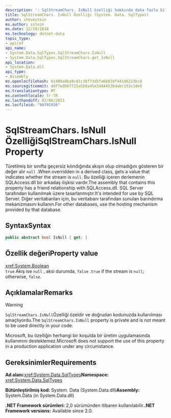 ```yaml
---
description: ': SqlStreamChars. IsNull özelliği hakkında daha fazla bilgi'
title: SqlStreamChars. IsNull Özelliği (System. Data. SqlTypes)
author: stevestein
ms.author: sstein
ms.date: 12/19/2018
ms.technology: dotnet-data
topic_type:
- apiref
api_name:
- System.Data.SqlTypes.SqlStreamChars.IsNull
- System.Data.SqlTypes.SqlStreamChars.get_IsNull
api_location:
- System.Data.dll
api_type:
- Assembly
ms.openlocfilehash: b1408a8ba9cd1c38f73d5fa6b818f441d6223bc8
ms.sourcegitcommit: ddf7edb67715a5b9a45e3dd44536dabc153c1de0
ms.translationtype: MT
ms.contentlocale: tr-TR
ms.lasthandoff: 02/06/2021
ms.locfileid: "99791926"
---
```

# <a name="sqlstreamcharsisnull-property"></a><span data-ttu-id="0c1ef-103">SqlStreamChars. IsNull Özelliği</span><span class="sxs-lookup"><span data-stu-id="0c1ef-103">SqlStreamChars.IsNull Property</span></span>

<span data-ttu-id="0c1ef-104">Türetilmiş bir sınıfta geçersiz kılındığında akışın olup olmadığını gösteren bir değer alır `null` .</span><span class="sxs-lookup"><span data-stu-id="0c1ef-104">When overridden in a derived class, gets a value that indicates whether the stream is `null`.</span></span> <span data-ttu-id="0c1ef-105">Bu özelliği içeren derlemenin SQLAccess.dll bir arkadaş ilişkisi vardır.</span><span class="sxs-lookup"><span data-stu-id="0c1ef-105">The assembly that contains this property has a friend relationship with SQLAccess.dll.</span></span> <span data-ttu-id="0c1ef-106">SQL Server tarafından kullanılmak üzere tasarlanmıştır.</span><span class="sxs-lookup"><span data-stu-id="0c1ef-106">It's intended for use by SQL Server.</span></span> <span data-ttu-id="0c1ef-107">Diğer veritabanları için, bu veritabanı tarafından sunulan barındırma mekanizmasını kullanın.</span><span class="sxs-lookup"><span data-stu-id="0c1ef-107">For other databases, use the hosting mechanism provided by that database.</span></span>

## <a name="syntax"></a><span data-ttu-id="0c1ef-108">Syntax</span><span class="sxs-lookup"><span data-stu-id="0c1ef-108">Syntax</span></span>

```csharp
public abstract bool IsNull { get; }
```

## <a name="property-value"></a><span data-ttu-id="0c1ef-109">Özellik değeri</span><span class="sxs-lookup"><span data-stu-id="0c1ef-109">Property value</span></span>

<xref:System.Boolean>\
<span data-ttu-id="0c1ef-110">`true` Akış ise `null` , aksi durumda, `false` .</span><span class="sxs-lookup"><span data-stu-id="0c1ef-110">`true` if the stream is `null`; otherwise, `false`.</span></span>

## <a name="remarks"></a><span data-ttu-id="0c1ef-111">Açıklamalar</span><span class="sxs-lookup"><span data-stu-id="0c1ef-111">Remarks</span></span>

> [!WARNING]
> <span data-ttu-id="0c1ef-112">`SqlStreamChars.IsNull`Özelliği özeldir ve doğrudan kodunuzda kullanılması amaçlıyordu.</span><span class="sxs-lookup"><span data-stu-id="0c1ef-112">The `SqlStreamChars.IsNull` property is private and is not meant to be used directly in your code.</span></span>
>
> <span data-ttu-id="0c1ef-113">Microsoft, bu özelliğin herhangi bir koşulda bir üretim uygulamasında kullanımını desteklemez.</span><span class="sxs-lookup"><span data-stu-id="0c1ef-113">Microsoft does not support the use of this property in a production application under any circumstance.</span></span>

## <a name="requirements"></a><span data-ttu-id="0c1ef-114">Gereksinimler</span><span class="sxs-lookup"><span data-stu-id="0c1ef-114">Requirements</span></span>

<span data-ttu-id="0c1ef-115">**Ad alanı:**<xref:System.Data.SqlTypes></span><span class="sxs-lookup"><span data-stu-id="0c1ef-115">**Namespace:** <xref:System.Data.SqlTypes></span></span>

<span data-ttu-id="0c1ef-116">**Bütünleştirilmiş kod:** System. Data (System.Data.dll)</span><span class="sxs-lookup"><span data-stu-id="0c1ef-116">**Assembly:** System.Data (in System.Data.dll)</span></span>

<span data-ttu-id="0c1ef-117">**.NET Framework sürümleri:** 2,0 sürümünden itibaren kullanılabilir.</span><span class="sxs-lookup"><span data-stu-id="0c1ef-117">**.NET Framework versions:** Available since 2.0.</span></span>
